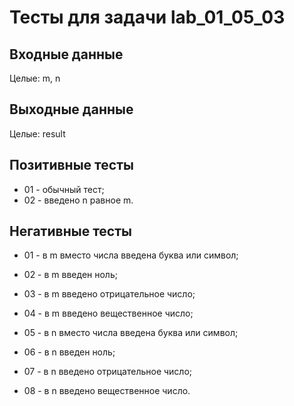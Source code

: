 # Тесты для задачи lab_01_05_03

## Входные данные
Целые: m, n

## Выходные данные
Целые: result

## Позитивные тесты
- 01 - обычный тест;
- 02 - введено n равное m.

## Негативные тесты
- 01 - в m вместо числа введена буква или символ;
- 02 - в m введен ноль;
- 03 - в m введено отрицательное число;
- 04 - в m введено вещественное число;

- 05 - в n вместо числа введена буква или символ;
- 06 - в n введен ноль;
- 07 - в n введено отрицательное число;
- 08 - в n введено вещественное число.